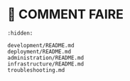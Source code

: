 # 🤔 COMMENT FAIRE

```{toctree}
:hidden:

development/README.md
deployment/README.md
administration/README.md
infrastructure/README.md
troubleshooting.md
```
